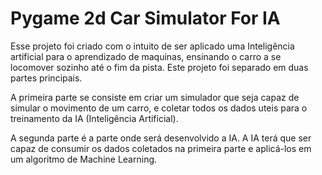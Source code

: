 # Pygame 2d Car Simulator For IA

Esse projeto foi criado com o intuito de ser aplicado uma Inteligência artificial para o aprendizado de maquinas, ensinando o carro a se locomover sozinho até o fim da pista. Este projeto foi separado em duas partes principais.

A primeira parte se consiste em criar um simulador que seja capaz de simular o movimento de um carro, e coletar todos os dados uteis para o treinamento da IA (Inteligência Artificial).

A segunda parte é a parte onde será desenvolvido a IA. A IA terá que ser capaz de consumir os dados coletados na primeira parte e aplicá-los em um algoritmo de Machine Learning.
